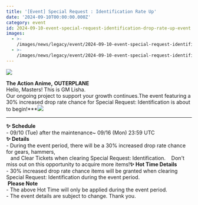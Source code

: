 ```yaml
---
title: '[Event] Special Request : Identification Rate Up'
date: '2024-09-10T00:00:00.000Z'
category: event
id: 2024-09-10-event-special-request-identification-drop-rate-up-event
images:
  - >-
    /images/news/legacy/event/2024-09-10-event-special-request-identification-drop-rate-up-event/91d0afb5a7d7402e9cac5d31b5151583.webp
  - >-
    /images/news/legacy/event/2024-09-10-event-special-request-identification-drop-rate-up-event/873ade4dc0c84cb085fcd2993011ba25.webp
---
```


![](/images/news/legacy/event/2024-09-10-event-special-request-identification-drop-rate-up-event/91d0afb5a7d7402e9cac5d31b5151583.webp)  

**The Action Anime,** **OUTERPLANE**  
Hello, Masters! This is GM Lisha.  
Our ongoing project to support your growth continues.The event featuring a 30% increased drop rate chance for Special Request: Identification is about to begin!***![](/images/news/legacy/event/2024-09-10-event-special-request-identification-drop-rate-up-event/873ade4dc0c84cb085fcd2993011ba25.webp)  
***  
**✨** **Schedule**  
\- 09/10 (Tue) after the maintenance~ 09/16 (Mon) 23:59 UTC  
**✨** **Details**  
\- During the event period, there will be a 30% increased drop rate chance for gears, hammers,  
   and Clear Tickets when clearing Special Request: Identification.    Don't miss out on this opportunity to acquire more items!**✨** **Hot Time Details**  
\- 30% increased drop rate chance items will be granted when clearing Special Request: Identification during the event period.  
 **Please Note**  
\- The above Hot Time will only be applied during the event period.  
\- The event details are subject to change. Thank you.
